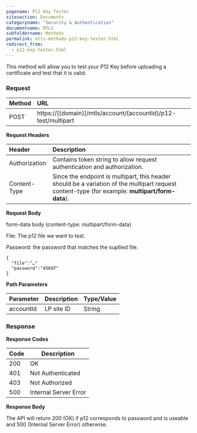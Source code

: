 ```yaml
---
pagename: P12 Key Tester
sitesection: Documents
categoryname: "Security & Authentication"
documentname: MTLS
subfoldername: Methods
permalink: mtls-methods-p12-key-tester.html
redirect_from:
  - p12-key-tester.html
---
```


This method will allow you to test your P12 Key before uploading a certificate and test that it is valid.

### Request

 |Method|      URL|
 |:--------  |:---  |
 |POST|  https://[{domain}]/mtls/account/{accountId}/p12-test/multipart |

**Request Headers**

 |Header         |Description  |
 |:------|        :--------  |
 |Authorization|    Contains token string to allow request authentication and authorization.  |
 |Content-Type|     Since the endpoint is multipart, this header should be a variation of the multipart request content-type (for example: **multipart/form-data**).  |


**Request Body**

form-data body (content-type: multipart/form-data)

File: The p12 file we want to test.

Password: the password that matches the supllied file.

```
{
  "file":"…"
  "password":"45697"
}
```

**Path Parameters**

 |Parameter|  Description|  Type/Value |
 |:------    |:--------    |:--------|
 |accountId|  LP site ID |   String |

### Response

**Response Codes**

| Code | Description           |
|------|-----------------------|
| 200  | OK                    |
| 401  | Not Authenticated     |
| 403  | Not Authorized        |
| 500  | Internal Server Error |

**Response Body**

The API will return 200 (OK) if p12 corresponds to password and is useable and 500 (Internal Server Error) otherwise.